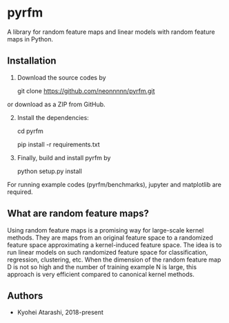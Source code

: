 # pyrfm
A library for random feature maps and linear models with random feature maps in Python.

## Installation
 1. Download the source codes by
 
 
    git clone https://github.com/neonnnnn/pyrfm.git
 
  or download as a ZIP from GitHub.
  
 2. Install the dependencies:
 
 
    cd pyrfm
    
    pip install -r requirements.txt
    
 3. Finally, build and install pyrfm by
 
 
    python setup.py install

For running example codes (pyrfm/benchmarks), jupyter and matplotlib are required.

## What are random feature maps?
Using random feature maps is a promising way for large-scale kernel methods.
They are maps from an original feature space to a randomized feature space 
approximating a kernel-induced feature space.
The idea is to run linear models on such randomized feature space for 
classification, regression, clustering, etc.
When the dimension of the random feature map D is not so high and the number of
training example N is large, this approach is very efficient compared to 
canonical kernel methods.
  
## Authors
 - Kyohei Atarashi, 2018-present